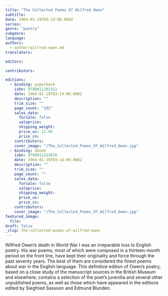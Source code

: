 ```yaml
---
title: "The Collected Poems Of Wilfred Owen"
subtitle:
date: 1964-01-19T03:14:00.000Z
series:
genre: "poetry"
subgenre:
language:
authors:
  - author/wilfred-owen.md
translators:

editors:

contributors:

editions:
  - binding: paperback
    isbn: 9780811201322
    date: 1964-01-19T03:14:00.000Z
    description: ""
    trim_size: ""
    page_count: "192"
    sales_data:
      forsale: false
      saleprice:
      shipping_weight:
      price_us: 12.95
      price_cn:
    contributors:
    cover_image: "/The_Collected_Poems_Of_Wilfred_Owen.jpg"
  - binding: ebook
    isbn: 9780811223676
    date: 1964-01-19T03:14:00.000Z
    description: ""
    trim_size: ""
    page_count: ""
    sales_data:
      forsale: false
      saleprice:
      shipping_weight:
      price_us:
      price_cn:
    contributors:
    cover_image: "/The_Collected_Poems_Of_Wilfred_Owen.jpg"
featured_image:
  file:
draft: false
_slug: the-collected-poems-of-wilfred-owen
---
```


Wilfred Owen’s death in World War I was an irreparable loss to English poetry. His war poems, most of which were composed in a thirteen-month period on the front line, have kept their originality and force through the past seventy years. The best of them are considered the finest poems about war in the English language. This definitive edition of Owen’s poetry, based on a close study of the manuscript sources in the British Museum and elsewhere, contains a selection of the poet’s juvenilia and several other unpublished poems, as well as those which have appeared in the editions edited by Siegfried Sassoon and Edmund Blunden.

